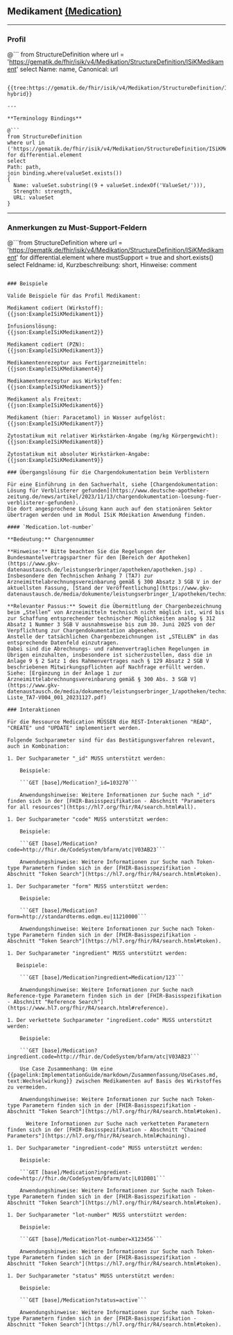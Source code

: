 ## Medikament [(Medication)](https://www.hl7.org/fhir/R4/medication.html)

---

### Profil

@```
from StructureDefinition where url = 'https://gematik.de/fhir/isik/v4/Medikation/StructureDefinition/ISiKMedikament' select Name: name, Canonical: url
```

{{tree:https://gematik.de/fhir/isik/v4/Medikation/StructureDefinition/ISiKMedikament, hybrid}}

---

**Terminology Bindings**

@```
from StructureDefinition
where url in ('https://gematik.de/fhir/isik/v4/Medikation/StructureDefinition/ISiKMedikament')
for differential.element
select
Path: path,
join binding.where(valueSet.exists())
{
  Name: valueSet.substring((9 + valueSet.indexOf('ValueSet/'))),
  Strength: strength,
  URL: valueSet
}
```

---

### Anmerkungen zu Must-Support-Feldern

@```from
	StructureDefinition
where
    url = 'https://gematik.de/fhir/isik/v4/Medikation/StructureDefinition/ISiKMedikament'
for differential.element
where mustSupport = true
  and short.exists()
select
	Feldname: id, Kurzbeschreibung: short, Hinweise: comment
```

### Beispiele

Valide Beispiele für das Profil Medikament:

Medikament codiert (Wirkstoff):
{{json:ExampleISiKMedikament1}}

Infusionslösung:
{{json:ExampleISiKMedikament2}}

Medikament codiert (PZN):
{{json:ExampleISiKMedikament3}}

Medikamentenrezeptur aus Fertigarzneimitteln:
{{json:ExampleISiKMedikament4}}

Medikamentenrezeptur aus Wirkstoffen:
{{json:ExampleISiKMedikament5}}

Medikament als Freitext:
{{json:ExampleISiKMedikament6}}

Medikament (hier: Paracetamol) in Wasser aufgelöst:
{{json:ExampleISiKMedikament7}}

Zytostatikum mit relativer Wirkstärken-Angabe (mg/kg Körpergewicht):
{{json:ExampleISiKMedikament8}}

Zytostatikum mit absoluter Wirkstärken-Angabe:
{{json:ExampleISiKMedikament9}}

### Übergangslösung für die Chargendokumentation beim Verblistern

Für eine Einführung in den Sachverhalt, siehe [Chargendokumentation: Lösung für Verblisterer gefunden](https://www.deutsche-apotheker-zeitung.de/news/artikel/2023/11/13/chargendokumentation-loesung-fuer-verblisterer-gefunden).
Die dort angesprochene Lösung kann auch auf den stationären Sektor übertragen werden und im Modul ISiK Mdeikation Anwendung finden.

#### `Medication.lot-number`

**Bedeutung:** Chargennummer

**Hinweise:** Bitte beachten Sie die Regelungen der Bundesmantelvertragspartner für den [Bereich der Apotheken](https://www.gkv-datenaustausch.de/leistungserbringer/apotheken/apotheken.jsp) . Insbesondere den Technischen Anhang 7 (TA7) zur Arzneimittelabrechnungsvereinbarung gemäß § 300 Absatz 3 SGB V in der aktuellsten Fassung, [Stand der Veröffentlichung](https://www.gkv-datenaustausch.de/media/dokumente/leistungserbringer_1/apotheken/technische_anlagen_aktuell/TA7_004_20231017.pdf).

**Relevanter Passus:** Soweit die Übermittlung der Chargenbezeichnung beim „Stellen“ von Arzneimitteln technisch nicht möglich ist, wird bis zur Schaffung entsprechender technischer Möglichkeiten analog § 312 Absatz 1 Nummer 3 SGB V ausnahmsweise bis zum 30. Juni 2025 von der Verpflichtung zur Chargendokumentation abgesehen.
Anstelle der tatsächlichen Chargenbezeichnungen ist „STELLEN“ in das entsprechende Datenfeld einzutragen.
Dabei sind die Abrechnungs- und rahmenvertraglichen Regelungen im Übrigen einzuhalten, insbesondere ist sicherzustellen, dass die in Anlage 9 § 2 Satz 1 des Rahmenvertrages nach § 129 Absatz 2 SGB V beschriebenen Mitwirkungspflichten auf Nachfrage erfüllt werden. Siehe: [Ergänzung in der Anlage 1 zur Arzneimittelabrechnungsvereinbarung gemäß § 300 Abs. 3 SGB V](https://www.gkv-datenaustausch.de/media/dokumente/leistungserbringer_1/apotheken/technische_anlagen_aktuell/FAQ-Liste_TA7-V004_001_20231127.pdf)

### Interaktionen

Für die Ressource Medication MÜSSEN die REST-Interaktionen "READ", "CREATE" und "UPDATE" implementiert werden.

Folgende Suchparameter sind für das Bestätigungsverfahren relevant, auch in Kombination:

1. Der Suchparameter "_id" MUSS unterstützt werden:

    Beispiele:

    ```GET [base]/Medication?_id=103270```

    Anwendungshinweise: Weitere Informationen zur Suche nach "_id" finden sich in der [FHIR-Basisspezifikation - Abschnitt "Parameters for all resources"](https://hl7.org/fhir/R4/search.html#all).

1. Der Suchparameter "code" MUSS unterstützt werden:

    Beispiele:

    ```GET [base]/Medication?code=http://fhir.de/CodeSystem/bfarm/atc|V03AB23```

    Anwendungshinweise: Weitere Informationen zur Suche nach Token-type Parametern finden sich in der [FHIR-Basisspezifikation - Abschnitt "Token Search"](https://hl7.org/fhir/R4/search.html#token).

1. Der Suchparameter "form" MUSS unterstützt werden:

    Beispiele:

    ```GET [base]/Medication?form=http://standardterms.edqm.eu|11210000```

    Anwendungshinweise: Weitere Informationen zur Suche nach Token-type Parametern finden sich in der [FHIR-Basisspezifikation - Abschnitt "Token Search"](https://hl7.org/fhir/R4/search.html#token).

1. Der Suchparameter "ingredient" MUSS unterstützt werden:

   Beispiele:

    ```GET [base]/Medication?ingredient=Medication/123```

    Anwendungshinweise: Weitere Informationen zur Suche nach Reference-type Parametern finden sich in der [FHIR-Basisspezifikation - Abschnitt "Reference Search"](https://www.hl7.org/fhir/R4/search.html#reference).

1. Der verkettete Suchparameter "ingredient.code" MUSS unterstützt werden:
    
    Beispiele:

    ```GET [base]/Medication?ingredient.code=http://fhir.de/CodeSystem/bfarm/atc|V03AB23```

    Use Case Zusammenhang: Um eine {{pagelink:ImplementationGuide/markdown/Zusammenfassung/UseCases.md, text:Wechselwirkung}} zwischen Medikamenten auf Basis des Wirkstoffes zu vermeiden.

    Anwendungshinweise: Weitere Informationen zur Suche nach Token-type Parametern finden sich in der [FHIR-Basisspezifikation - Abschnitt "Token Search"](https://hl7.org/fhir/R4/search.html#token).

	  Weitere Informationen zur Suche nach verketteten Parametern finden sich in der [FHIR-Basisspezifikation - Abschnitt "Chained Parameters"](https://hl7.org/fhir/R4/search.html#chaining).

1. Der Suchparameter "ingredient-code" MUSS unterstützt werden:

    Beispiele:

    ```GET [base]/Medication?ingredient-code=http://fhir.de/CodeSystem/bfarm/atc|L01DB01```

    Anwendungshinweise: Weitere Informationen zur Suche nach Token-type Parametern finden sich in der [FHIR-Basisspezifikation - Abschnitt "Token Search"](https://hl7.org/fhir/R4/search.html#token).

1. Der Suchparameter "lot-number" MUSS unterstützt werden:

    Beispiele:

    ```GET [base]/Medication?lot-number=X123456```

    Anwendungshinweise: Weitere Informationen zur Suche nach Token-type Parametern finden sich in der [FHIR-Basisspezifikation - Abschnitt "Token Search"](https://hl7.org/fhir/R4/search.html#token).

1. Der Suchparameter "status" MUSS unterstützt werden:

    Beispiele:

    ```GET [base]/Medication?status=active```

    Anwendungshinweise: Weitere Informationen zur Suche nach Token-type Parametern finden sich in der [FHIR-Basisspezifikation - Abschnitt "Token Search"](https://hl7.org/fhir/R4/search.html#token).
